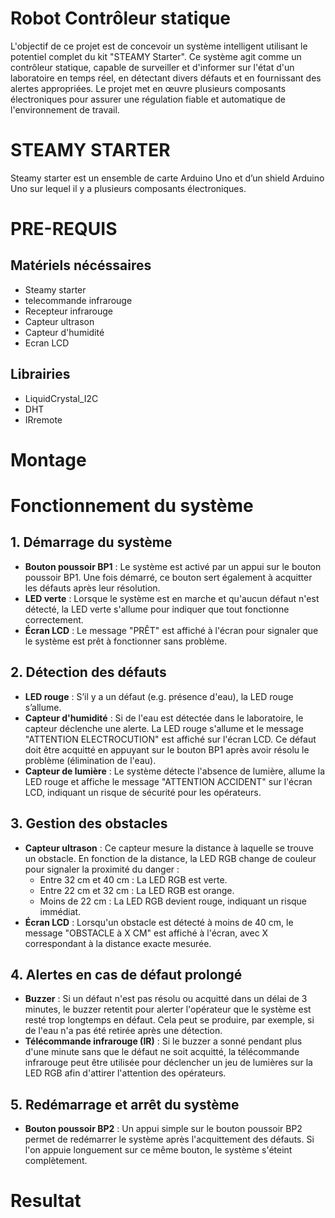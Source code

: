 # Robot Contrôleur statique 
L'objectif de ce projet est de concevoir un système intelligent utilisant le potentiel complet du
kit "STEAMY Starter". Ce système agit comme un contrôleur statique, capable de surveiller 
et d'informer sur l'état d'un laboratoire en temps réel, en détectant divers défauts et en 
fournissant des alertes appropriées. Le projet met en œuvre plusieurs composants 
électroniques pour assurer une régulation fiable et automatique de l'environnement de travail.

# STEAMY STARTER
Steamy starter est un ensemble de carte Arduino Uno et d’un shield Arduino Uno sur lequel il 
y a plusieurs composants électroniques.

# PRE-REQUIS
  ## Matériels nécéssaires 
   - Steamy starter
   - telecommande infrarouge
   - Recepteur infrarouge
   - Capteur ultrason
   - Capteur d'humidité
   - Ecran LCD
  ## Librairies
   - LiquidCrystal_I2C
   - DHT
   - IRremote
# Montage
# Fonctionnement du système
  ## 1. Démarrage du système

  - **Bouton poussoir BP1** : Le système est activé par un appui sur le bouton poussoir BP1. Une fois démarré, ce bouton sert également à acquitter les défauts après leur résolution.
  - **LED verte** : Lorsque le système est en marche et qu'aucun défaut n'est détecté, la LED verte s'allume pour indiquer que tout fonctionne correctement.
  - **Écran LCD** : Le message "PRÊT" est affiché à l'écran pour signaler que le système est prêt à fonctionner sans problème.
  
  ## 2. Détection des défauts
  
  - **LED rouge** : S’il y a un défaut (e.g. présence d'eau), la LED rouge s’allume.
  - **Capteur d'humidité** : Si de l'eau est détectée dans le laboratoire, le capteur déclenche une alerte. La LED rouge s'allume et le message "ATTENTION ELECTROCUTION" est affiché sur l'écran LCD. Ce défaut doit être acquitté en appuyant sur le bouton BP1 après avoir résolu le problème (élimination de l'eau).
  - **Capteur de lumière** : Le système détecte l'absence de lumière, allume la LED rouge et affiche le message "ATTENTION ACCIDENT" sur l'écran LCD, indiquant un risque de sécurité pour les opérateurs.
  
  ## 3. Gestion des obstacles
  
  - **Capteur ultrason** : Ce capteur mesure la distance à laquelle se trouve un obstacle. En fonction de la distance, la LED RGB change de couleur pour signaler la proximité du danger :
      - Entre 32 cm et 40 cm : La LED RGB est verte.
      - Entre 22 cm et 32 cm : La LED RGB est orange.
      - Moins de 22 cm : La LED RGB devient rouge, indiquant un risque immédiat.
  - **Écran LCD** : Lorsqu'un obstacle est détecté à moins de 40 cm, le message "OBSTACLE à X CM" est affiché à l'écran, avec X correspondant à la distance exacte mesurée.
  
  ## 4. Alertes en cas de défaut prolongé
  
  - **Buzzer** : Si un défaut n'est pas résolu ou acquitté dans un délai de 3 minutes, le buzzer retentit pour alerter l'opérateur que le système est resté trop longtemps en défaut. Cela peut se produire, par exemple, si de l'eau n'a pas été retirée après une détection.
  - **Télécommande infrarouge (IR)** : Si le buzzer a sonné pendant plus d'une minute sans que le défaut ne soit acquitté, la télécommande infrarouge peut être utilisée pour déclencher un jeu de lumières sur la LED RGB afin d'attirer l'attention des opérateurs.
  
  ## 5. Redémarrage et arrêt du système
  
  - **Bouton poussoir BP2** : Un appui simple sur le bouton poussoir BP2 permet de redémarrer le système après l'acquittement des défauts. Si l'on appuie longuement sur ce même bouton, le système s'éteint complètement.
  
# Resultat  
